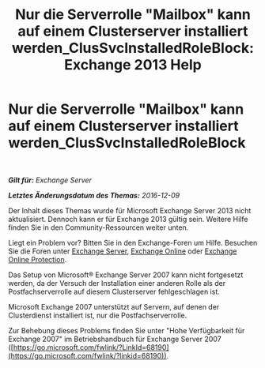 ﻿---
title: 'Nur die Serverrolle "Mailbox" kann auf einem Clusterserver installiert werden_ClusSvcInstalledRoleBlock: Exchange 2013 Help'
TOCTitle: Nur die Serverrolle "Mailbox" kann auf einem Clusterserver installiert werden_ClusSvcInstalledRoleBlock
ms:assetid: 3e20f408-2b8d-47c2-a402-07232ab9f234
ms:mtpsurl: https://technet.microsoft.com/de-de/library/ms.exch.setupreadiness.clussvcinstalledroleblock(v=EXCHG.150)
ms:contentKeyID: 50475454
ms.date: 05/22/2018
mtps_version: v=EXCHG.150
ms.translationtype: MT
---

# Nur die Serverrolle \"Mailbox\" kann auf einem Clusterserver installiert werden\_ClusSvcInstalledRoleBlock

 

_**Gilt für:** Exchange Server_

_**Letztes Änderungsdatum des Themas:** 2016-12-09_

Der Inhalt dieses Themas wurde für Microsoft Exchange Server 2013 nicht aktualisiert. Dennoch kann er für Exchange 2013 gültig sein. Weitere Hilfe finden Sie in den Community-Ressourcen weiter unten.

Liegt ein Problem vor? Bitten Sie in den Exchange-Foren um Hilfe. Besuchen Sie die Foren unter [Exchange Server](https://go.microsoft.com/fwlink/p/?linkid=60612), [Exchange Online](https://go.microsoft.com/fwlink/p/?linkid=267542) oder [Exchange Online Protection](https://go.microsoft.com/fwlink/p/?linkid=285351).

Das Setup von Microsoft® Exchange Server 2007 kann nicht fortgesetzt werden, da der Versuch der Installation einer anderen Rolle als der Postfachserverrolle auf diesem Clusterserver fehlgeschlagen ist.

Microsoft Exchange 2007 unterstützt auf Servern, auf denen der Clusterdienst installiert ist, nur die Postfachserverrolle.

Zur Behebung dieses Problems finden Sie unter "Hohe Verfügbarkeit für Exchange 2007" im Betriebshandbuch für Exchange Server 2007 ([https://go.microsoft.com/fwlink/?LinkId=68190](https://go.microsoft.com/fwlink/?linkid=68190)).

